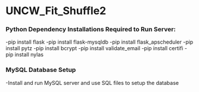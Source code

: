 # UNCW_Fit_Shuffle2

### Python Dependency Installations Required to Run Server:
-pip install flask
-pip install flask-mysqldb
-pip install flask_apscheduler
-pip install pytz
-pip install bcrypt
-pip install validate_email
-pip install certifi
-pip install nylas

### MySQL Database Setup
-Install and run MySQL server and use SQL files to setup the database